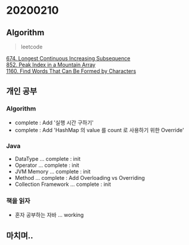 # 20200210

## Algorithm
> leetcode

[674. Longest Continuous Increasing Subsequence](https://github.com/Hyune-c/algorithm/tree/master/src/main/java/leetcode/longestcontinuousincreasingsubsequence)  
[852. Peak Index in a Mountain Array](https://github.com/Hyune-c/algorithm/tree/master/src/main/java/leetcode/peakindexinamountainarray)  
[1160. Find Words That Can Be Formed by Characters](https://github.com/Hyune-c/algorithm/tree/master/src/main/java/leetcode/findwordsthatcanbeformedbycharacters)

## 개인 공부
### Algorithm
- complete : Add '실행 시간 구하기'
- complete : Add 'HashMap 의 value 를 count 로 사용하기 위한 Override'
### Java
- DataType ... complete : init
- Operator ... complete : init
- JVM Memory ... complete : init
- Method ... complete : Add Overloading vs Overriding
- Collection Framework ... complete : init

### 책을 읽자
- 혼자 공부하는 자바 ... working


## 마치며.. 

